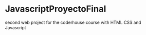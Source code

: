 # JavascriptProyectoFinal
second web project for the coderhouse course with HTML CSS and Javascript
